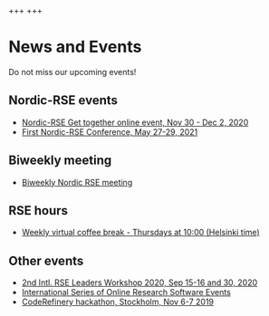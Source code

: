 +++
+++

# News and Events

Do not miss our upcoming events!


## Nordic-RSE events

- [Nordic-RSE Get together online event, Nov 30 - Dec 2, 2020](/events/2020-online-get-together/)
- [First Nordic-RSE Conference, May 27-29, 2021](/conference/)


## Biweekly meeting


- [Biweekly Nordic RSE meeting](/communities/join/#bi-weekly-meetings)


## RSE hours

- [Weekly virtual coffee break - Thursdays at 10:00 (Helsinki time)](/communities/finland#weekly-virtual-coffee-break)


## Other events

- [2nd Intl. RSE Leaders Workshop 2020, Sep 15-16 and 30, 2020](https://researchsoftware.org/2020-workshop.html)
- [International Series of Online Research Software Events](https://sorse.github.io/)
- [CodeRefinery hackathon, Stockholm, Nov 6-7 2019](https://coderefinery.org/events/2019-11-06-stockholm/)
